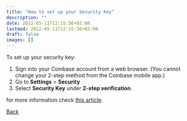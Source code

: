 ```yaml
---
title: "How to set up your Security Key"
description: ""
date: 2022-05-11T12:15:56+03:00
lastmod: 2022-05-11T12:15:56+03:00
draft: false
images: []
---
```


To set up your security key:

1. Sign into your Coinbase account from a web browser. (You cannot change your 2-step method from the Coinbase mobile app.)
2. Go to **Settings** > **Security**
3. Select **Security Key** under **2-step verification**.

for more information check [this article](https://help.coinbase.com/en/coinbase/managing-my-account/verify-my-identity/using-and-managing-security-keys).

<a id="back" role="button" class="btn btn-primary btn-lg d-block mb-3" href="http://docs.idmelon.com/pages/whichplatform/index.html">Back</a>

<style>

@media (max-width: 480px) {.navbar, .footer { display: none; }}
h1{
    color : #4395ec;
}
</style>
